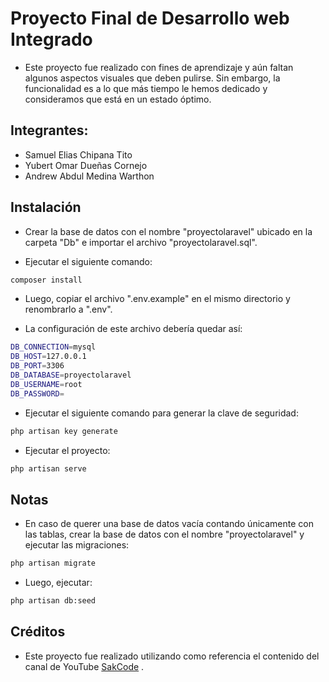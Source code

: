 # Proyecto Final de Desarrollo web Integrado
- Este proyecto fue realizado con fines de aprendizaje y aún faltan algunos aspectos visuales que deben pulirse. Sin embargo, la funcionalidad es a lo que más tiempo le hemos dedicado y consideramos que está en un estado óptimo.

## Integrantes:
- Samuel Elias Chipana Tito
- Yubert Omar Dueñas Cornejo
- Andrew Abdul Medina Warthon

## Instalación
- Crear la base de datos con el nombre "proyectolaravel" ubicado en la carpeta "Db" e importar el archivo "proyectolaravel.sql".

- Ejecutar el siguiente comando:
```bash
composer install
```

- Luego, copiar el archivo ".env.example" en el mismo directorio y renombrarlo a ".env".

- La configuración de este archivo debería quedar así:
```bash
DB_CONNECTION=mysql
DB_HOST=127.0.0.1
DB_PORT=3306
DB_DATABASE=proyectolaravel
DB_USERNAME=root
DB_PASSWORD=
```
- Ejecutar el siguiente comando para generar la clave de seguridad:

```bash
php artisan key generate
```

- Ejecutar el proyecto:
```bash
php artisan serve
```

## Notas
- En caso de querer una base de datos vacía contando únicamente con las tablas, crear la base de datos con el nombre "proyectolaravel" y ejecutar las migraciones:
```bash
php artisan migrate
```
 - Luego, ejecutar:
```bash
php artisan db:seed
```

## Créditos
- Este proyecto fue realizado utilizando como referencia el contenido del canal de YouTube [SakCode](https://www.youtube.com/@sakcode) .

